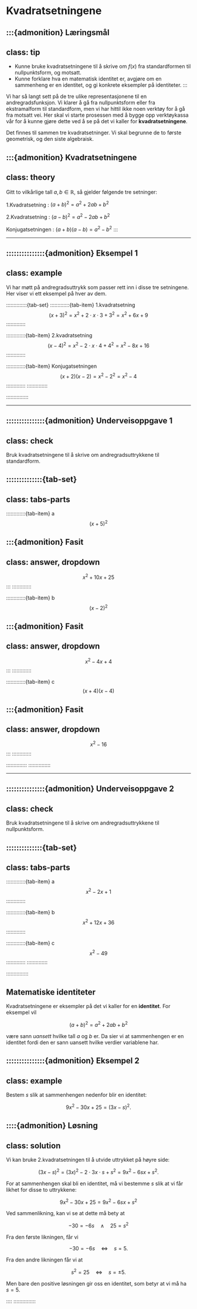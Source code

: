 # Kvadratsetningene

:::{admonition} Læringsmål
---
class: tip
---
* Kunne bruke kvadratsetningene til å skrive om $f(x)$ fra standardformen til nullpunktsform, og motsatt.
* Kunne forklare hva en matematisk identitet er, avgjøre om en sammenheng er en identitet, og gi konkrete eksempler på identiteter. 
:::

Vi har så langt sett på de tre ulike representasjonene til en andregradsfunksjon. Vi klarer å gå fra nullpunktsform eller fra ekstramalform til standardform, men vi har hittil ikke noen verktøy for å gå fra motsatt vei. Her skal vi starte prosessen med å bygge opp verktøykassa vår for å kunne gjøre dette ved å se på det vi kaller for **kvadratsetningene**. 

Det finnes til sammen tre kvadratsetninger. Vi skal begrunne de to første geometrisk, og den siste algebraisk.

:::{admonition} Kvadratsetningene
---
class: theory
---
Gitt to vilkårlige tall $a, b \in \mathbb{R}$, så gjelder følgende tre setninger:

1.Kvadratsetning
: $(a + b)^2 = a^2 + 2ab + b^2$

2.Kvadratsetning
: $(a - b)^2 = a^2 - 2ab + b^2$

Konjugatsetningen
: $(a + b)(a - b) = a^2 - b^2$
:::

---

:::::::::::::::{admonition} Eksempel 1
---
class: example
---
Vi har møtt på andregradsuttrykk som passer rett inn i disse tre setningene. Her viser vi ett eksempel på hver av dem. 

::::::::::::::{tab-set}
:::::::::::::{tab-item} 1.kvadratsetning
$$
(x + 3)^2 = x^2 + 2\cdot x\cdot 3 + 3^2 = x^2 + 6x + 9
$$
:::::::::::::

:::::::::::::{tab-item} 2.kvadratsetning
$$
(x - 4)^2 = x^2 - 2\cdot x\cdot 4 + 4^2 = x^2 - 8x + 16
$$
:::::::::::::

:::::::::::::{tab-item} Konjugatsetningen
$$
(x + 2)(x - 2) = x^2 - 2^2 = x^2 - 4
$$
:::::::::::::
::::::::::::::


:::::::::::::::

---


:::::::::::::::{admonition} Underveisoppgave 1
---
class: check
---
Bruk kvadratsetningene til å skrive om andregradsuttrykkene til standardform.

::::::::::::::{tab-set}
---
class: tabs-parts
---
:::::::::::::{tab-item} a
$$
(x + 5)^2
$$

:::{admonition} Fasit
---
class: answer, dropdown
---
$$
x^2 + 10x + 25
$$
:::
:::::::::::::

:::::::::::::{tab-item} b
$$
(x - 2)^2 
$$

:::{admonition} Fasit
---
class: answer, dropdown
---
$$
x^2 - 4x + 4
$$
:::
:::::::::::::

:::::::::::::{tab-item} c
$$
(x + 4)(x - 4)
$$

:::{admonition} Fasit
---
class: answer, dropdown
---
$$
x^2 - 16
$$
:::
:::::::::::::

::::::::::::::
:::::::::::::::

---

:::::::::::::::{admonition} Underveisoppgave 2
---
class: check
---
Bruk kvadratsetningene til å skrive om andregradsuttrykkene til nullpunktsform.

::::::::::::::{tab-set}
---
class: tabs-parts
---

:::::::::::::{tab-item} a
$$
x^2 - 2x + 1
$$
:::::::::::::

:::::::::::::{tab-item} b
$$
x^2 + 12x + 36
$$
:::::::::::::

:::::::::::::{tab-item} c
$$
x^2 - 49
$$
:::::::::::::
::::::::::::::

:::::::::::::::


## Matematiske identiteter
Kvadratsetningene er eksempler på det vi kaller for en **identitet**. For eksempel vil 

$$
(a + b)^2 = a^2 + 2ab + b^2
$$

være sann *uansett* hvilke tall $a$ og $b$ er. Da sier vi at sammenhengen er en identitet fordi den er sann uansett hvilke verdier variablene har.

:::::::::::::::{admonition} Eksempel 2
---
class: example
---
Bestem $s$ slik at sammenhengen nedenfor blir en identitet:

$$
9x^2 - 30x + 25 = (3x - s)^2.
$$

::::{admonition} Løsning
---
class: solution
---
Vi kan bruke 2.kvadratsetningen til å utvide uttrykket på høyre side:

$$
(3x - s)^2 = (3x)^2 - 2\cdot 3x\cdot s + s^2 = 9x^2 - 6sx + s^2.
$$

For at sammenhengen skal bli en identitet, må vi bestemme $s$ slik at vi får likhet for disse to uttrykkene:

$$
9x^2 - 30x + 25 = 9x^2 - 6sx + s^2
$$

Ved sammenlikning, kan vi se at dette må bety at 

$$
-30 = -6s \quad \land \quad 25 = s^2
$$

Fra den første likningen, får vi 

$$
-30 = -6s \quad \iff \quad s = 5.
$$

Fra den andre likningen får vi at

$$
s^2 = 25 \quad \iff \quad s = \pm 5.
$$

Men bare den positive løsningen gir oss en identitet, som betyr at vi må ha $s = 5$.

::::
:::::::::::::::

